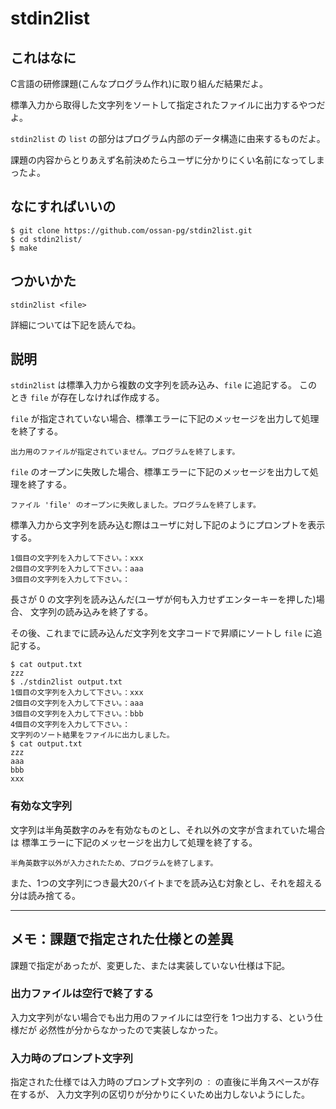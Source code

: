 # stdin2list

## これはなに

C言語の研修課題(こんなプログラム作れ)に取り組んだ結果だよ。

標準入力から取得した文字列をソートして指定されたファイルに出力するやつだよ。

`stdin2list` の `list` の部分はプログラム内部のデータ構造に由来するものだよ。

課題の内容からとりあえず名前決めたらユーザに分かりにくい名前になってしまったよ。

## なにすればいいの

```
$ git clone https://github.com/ossan-pg/stdin2list.git
$ cd stdin2list/
$ make
```

## つかいかた

```
stdin2list <file>
```

詳細については下記を読んでね。

## 説明

`stdin2list` は標準入力から複数の文字列を読み込み、`file` に追記する。
このとき `file` が存在しなければ作成する。

`file` が指定されていない場合、標準エラーに下記のメッセージを出力して処理を終了する。

```
出力用のファイルが指定されていません。プログラムを終了します。
```

`file` のオープンに失敗した場合、標準エラーに下記のメッセージを出力して処理を終了する。

```
ファイル 'file' のオープンに失敗しました。プログラムを終了します。
```

標準入力から文字列を読み込む際はユーザに対し下記のようにプロンプトを表示する。
```
1個目の文字列を入力して下さい。：xxx
2個目の文字列を入力して下さい。：aaa
3個目の文字列を入力して下さい。：
```

長さが 0 の文字列を読み込んだ(ユーザが何も入力せずエンターキーを押した)場合、
文字列の読み込みを終了する。

その後、これまでに読み込んだ文字列を文字コードで昇順にソートし `file` に追記する。

```
$ cat output.txt
zzz
$ ./stdin2list output.txt
1個目の文字列を入力して下さい。：xxx
2個目の文字列を入力して下さい。：aaa
3個目の文字列を入力して下さい。：bbb
4個目の文字列を入力して下さい。：
文字列のソート結果をファイルに出力しました。
$ cat output.txt
zzz
aaa
bbb
xxx
```

### 有効な文字列

文字列は半角英数字のみを有効なものとし、それ以外の文字が含まれていた場合は
標準エラーに下記のメッセージを出力して処理を終了する。

```
半角英数字以外が入力されたため、プログラムを終了します。
```

また、1つの文字列につき最大20バイトまでを読み込む対象とし、それを超える分は読み捨てる。

---

## メモ：課題で指定された仕様との差異

課題で指定があったが、変更した、または実装していない仕様は下記。

### 出力ファイルは空行で終了する

入力文字列がない場合でも出力用のファイルには空行を 1つ出力する、という仕様だが
必然性が分からなかったので実装しなかった。

### 入力時のプロンプト文字列

指定された仕様では入力時のプロンプト文字列の `：` の直後に半角スペースが存在するが、
入力文字列の区切りが分かりにくいため出力しないようにした。
